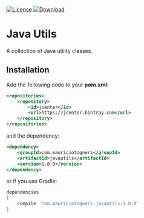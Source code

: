 [![License](https://img.shields.io/badge/license-MIT-green.svg)](https://github.com/mauriciotogneri/java-utils/blob/master/LICENSE.md)
[![Download](https://api.bintray.com/packages/mauriciotogneri/maven/javautils/images/download.svg)](https://bintray.com/mauriciotogneri/maven/javautils/_latestVersion)

# Java Utils
A collection of Java utility classes.

## Installation

Add the following code to your **pom.xml**:

```xml
<repositories>
    <repository>
        <id>jcenter</id>
        <url>https://jcenter.bintray.com</url>
    </repository>
</repositories>
```

and the dependency:

```xml
<dependency>
    <groupId>com.mauriciotogneri</groupId>
    <artifactId>javautils</artifactId>
    <version>1.8.0</version>
</dependency>
```

or if you use Gradle:

```groovy
dependencies
{
    compile 'com.mauriciotogneri:javautils:1.8.0'
}
```